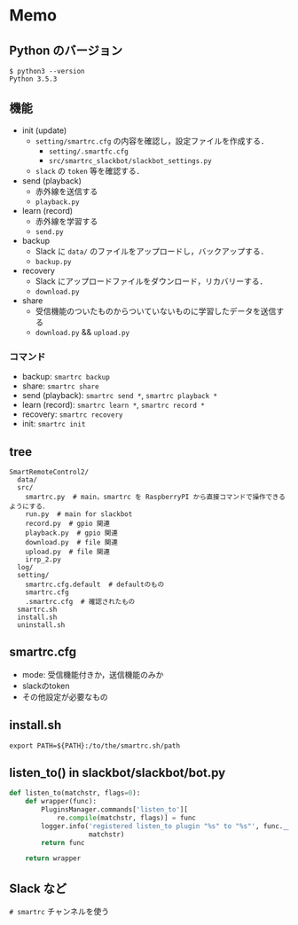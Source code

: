 # Memo

## Python のバージョン
```
$ python3 --version
Python 3.5.3
```

## 機能
- init (update)
  - `setting/smartrc.cfg` の内容を確認し，設定ファイルを作成する．
    - `setting/.smartfc.cfg`
    - `src/smartrc_slackbot/slackbot_settings.py`
  - `slack` の `token` 等を確認する．
- send (playback)
  - 赤外線を送信する
  - `playback.py`
- learn (record)
  - 赤外線を学習する
  - `send.py`
- backup
  - Slack に `data/` のファイルをアップロードし，バックアップする．
  - `backup.py`
- recovery
  - Slack にアップロードファイルをダウンロード，リカバリーする．
  - `download.py`
- share
  - 受信機能のついたものからついていないものに学習したデータを送信する
  - `download.py` && `upload.py`

### コマンド
- backup: `smartrc backup`
- share: `smartrc share`
- send (playback): `smartrc send *`, `smartrc playback *`
- learn (record): `smartrc learn *`, `smartrc record *`
- recovery: `smartrc recovery`
- init: `smartrc init`

## tree
```
SmartRemoteControl2/
  data/
  src/
    smartrc.py  # main，smartrc を RaspberryPI から直接コマンドで操作できるようにする．
    run.py  # main for slackbot
    record.py  # gpio 関連
    playback.py  # gpio 関連
    download.py  # file 関連
    upload.py  # file 関連
    irrp_2.py
  log/
  setting/
    smartrc.cfg.default  # defaultのもの
    smartrc.cfg
    .smartrc.cfg  # 確認されたもの
  smartrc.sh
  install.sh
  uninstall.sh
```

## smartrc.cfg
- mode: 受信機能付きか，送信機能のみか
- slackのtoken
- その他設定が必要なもの

## install.sh
```shell
export PATH=${PATH}:/to/the/smartrc.sh/path
```

## listen_to() in slackbot/slackbot/bot.py
```python
def listen_to(matchstr, flags=0):
    def wrapper(func):
        PluginsManager.commands['listen_to'][
            re.compile(matchstr, flags)] = func
        logger.info('registered listen_to plugin "%s" to "%s"', func.__name__,
                    matchstr)
        return func

    return wrapper
```

## Slack など
`# smartrc` チャンネルを使う
